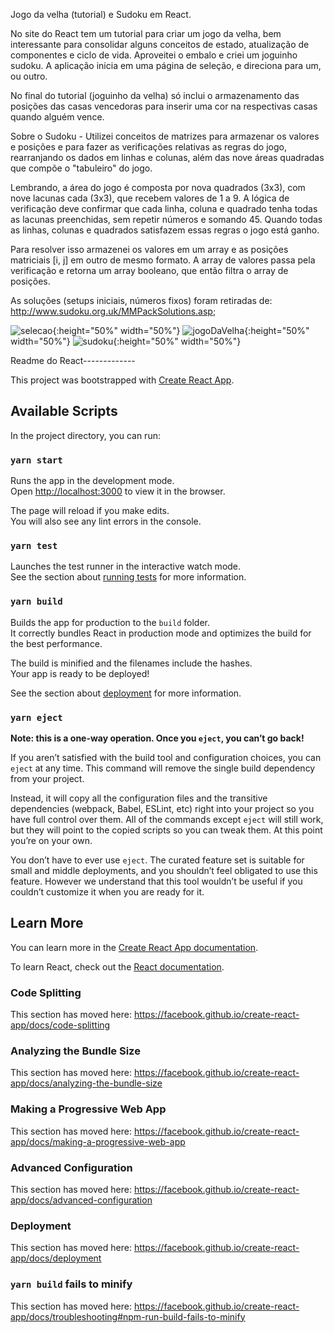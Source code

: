 Jogo da velha (tutorial) e Sudoku em React.

No site do React tem um tutorial para criar um jogo da velha, bem interessante para consolidar alguns conceitos de estado, atualização de componentes e ciclo de vida. Aproveitei o embalo e criei um joguinho sudoku. A aplicação inicia em uma página de seleção, e direciona para um, ou outro.

No final do tutorial (joguinho da velha) só inclui o armazenamento das posições das casas vencedoras para inserir uma cor na respectivas casas quando alguém vence.

Sobre o Sudoku - Utilizei conceitos de matrizes para armazenar os valores e posições e para fazer as verificações relativas as regras do jogo, rearranjando os dados em linhas e colunas, além das nove áreas quadradas que compõe o "tabuleiro" do jogo.

Lembrando, a área do jogo é composta por nova quadrados (3x3), com nove lacunas cada (3x3), que recebem valores de 1 a 9.
A lógica de verificação deve confirmar que cada linha, coluna e quadrado tenha todas as lacunas preenchidas, sem repetir números e somando 45. Quando todas as linhas, colunas e quadrados satisfazem essas regras o jogo está ganho.

Para resolver isso armazenei os valores em um array e as posições matriciais [i, j] em outro de mesmo formato. A array de valores passa pela verificação e retorna um array booleano, que então filtra o array de posições.

As soluções (setups iniciais, números fixos) foram retiradas de: http://www.sudoku.org.uk/MMPackSolutions.asp;


![selecao](https://i.imgur.com/iJXtAhw.jpg){:height="50%" width="50%"}
![jogoDaVelha](https://i.imgur.com/94oBWpZ.jpg){:height="50%" width="50%"}
![sudoku](https://i.imgur.com/MLf0du3.jpg){:height="50%" width="50%"}


Readme do React-------------

This project was bootstrapped with [Create React App](https://github.com/facebook/create-react-app).

## Available Scripts

In the project directory, you can run:

### `yarn start`

Runs the app in the development mode.<br />
Open [http://localhost:3000](http://localhost:3000) to view it in the browser.

The page will reload if you make edits.<br />
You will also see any lint errors in the console.

### `yarn test`

Launches the test runner in the interactive watch mode.<br />
See the section about [running tests](https://facebook.github.io/create-react-app/docs/running-tests) for more information.

### `yarn build`

Builds the app for production to the `build` folder.<br />
It correctly bundles React in production mode and optimizes the build for the best performance.

The build is minified and the filenames include the hashes.<br />
Your app is ready to be deployed!

See the section about [deployment](https://facebook.github.io/create-react-app/docs/deployment) for more information.

### `yarn eject`

**Note: this is a one-way operation. Once you `eject`, you can’t go back!**

If you aren’t satisfied with the build tool and configuration choices, you can `eject` at any time. This command will remove the single build dependency from your project.

Instead, it will copy all the configuration files and the transitive dependencies (webpack, Babel, ESLint, etc) right into your project so you have full control over them. All of the commands except `eject` will still work, but they will point to the copied scripts so you can tweak them. At this point you’re on your own.

You don’t have to ever use `eject`. The curated feature set is suitable for small and middle deployments, and you shouldn’t feel obligated to use this feature. However we understand that this tool wouldn’t be useful if you couldn’t customize it when you are ready for it.

## Learn More

You can learn more in the [Create React App documentation](https://facebook.github.io/create-react-app/docs/getting-started).

To learn React, check out the [React documentation](https://reactjs.org/).

### Code Splitting

This section has moved here: https://facebook.github.io/create-react-app/docs/code-splitting

### Analyzing the Bundle Size

This section has moved here: https://facebook.github.io/create-react-app/docs/analyzing-the-bundle-size

### Making a Progressive Web App

This section has moved here: https://facebook.github.io/create-react-app/docs/making-a-progressive-web-app

### Advanced Configuration

This section has moved here: https://facebook.github.io/create-react-app/docs/advanced-configuration

### Deployment

This section has moved here: https://facebook.github.io/create-react-app/docs/deployment

### `yarn build` fails to minify

This section has moved here: https://facebook.github.io/create-react-app/docs/troubleshooting#npm-run-build-fails-to-minify

